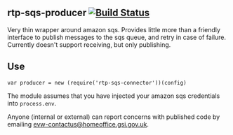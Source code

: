 rtp-sqs-producer [![Build Status](https://travis-ci.org/UKHomeOffice/rtp-sqs-producer.svg)](https://travis-ci.org/UKHomeOffice/rtp-sqs-producer)
-----------------

Very thin wrapper around amazon sqs. Provides little more than a friendly interface to publish messages to the sqs queue, and
retry in case of failure.
Currently doesn't support receiving, but only publishing.

Use
---

    var producer = new (require('rtp-sqs-connector'))(config)
    
The module assumes that you have injected your amazon sqs credentials into `process.env`.

Anyone (internal or external) can report concerns with published code by emailing evw-contactus@homeoffice.gsi.gov.uk.

